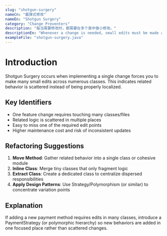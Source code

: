 ```yaml
---
slug: "shotgun-surgery"
nameCn: "霰弹式修改"
nameEn: "Shotgun Surgery"
category: "Change Preventers"
description: "每当需要修改时，都需要在多个类中做小修改。"
descriptionEn: "Whenever a change is needed, small edits must be made across many different classes."
exampleFile: "shotgun-surgery.java"
---
```


# Introduction

Shotgun Surgery occurs when implementing a single change forces you to make many small edits across numerous classes. This indicates related behavior is scattered instead of being properly localized.

## Key Identifiers

- One feature change requires touching many classes/files
- Related logic is scattered in multiple places
- Easy to miss one of the required edit points
- Higher maintenance cost and risk of inconsistent updates

## Refactoring Suggestions

1. **Move Method**: Gather related behavior into a single class or cohesive module
2. **Inline Class**: Merge tiny classes that only fragment logic
3. **Extract Class**: Create a dedicated class to centralize dispersed responsibilities
4. **Apply Design Patterns**: Use Strategy/Polymorphism (or similar) to concentrate variation points

## Explanation

If adding a new payment method requires edits in many classes, introduce a PaymentStrategy (or polymorphic hierarchy) so new behaviors are added in one focused place rather than scattered changes.